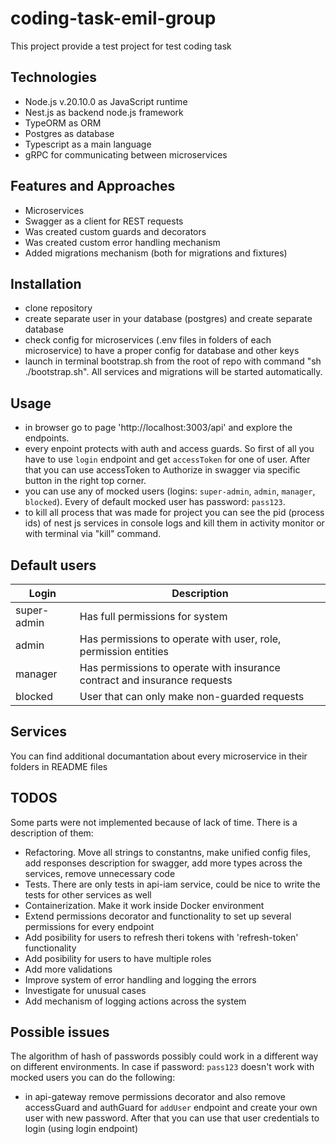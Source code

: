 # coding-task-emil-group

This project provide a test project for test coding task

## Technologies

- Node.js v.20.10.0 as JavaScript runtime
- Nest.js as backend node.js framework
- TypeORM as ORM
- Postgres as database
- Typescript as a main language
- gRPC for communicating between microservices

## Features and Approaches

- Microservices
- Swagger as a client for REST requests
- Was created custom guards and decorators
- Was created custom error handling mechanism
- Added migrations mechanism (both for migrations and fixtures)

## Installation

- clone repository
- create separate user in your database (postgres) and create separate database
- check config for microservices (.env files in folders of each microservice) to have a proper config for database and other keys
- launch in terminal bootstrap.sh from the root of repo with command "sh ./bootstrap.sh". All services and migrations will be started automatically.

## Usage

- in browser go to page 'http://localhost:3003/api' and explore the endpoints.
- every enpoint protects with auth and access guards. So first of all you have to use `login` endpoint and get `accessToken` for one of user. After that you can use accessToken to Authorize in swagger via specific button in the right top corner.
- you can use any of mocked users (logins: `super-admin`, `admin`, `manager`, `blocked`). Every of default mocked user has password: `pass123`.
- to kill all process that was made for project you can see the pid (process ids) of nest js services in console logs and kill them in activity monitor or with terminal via "kill" command.

## Default users

| Login       | Description                                                               |
| ----------- | ------------------------------------------------------------------------- |
| super-admin | Has full permissions for system                                           |
| admin       | Has permissions to operate with user, role, permission entities           |
| manager     | Has permissions to operate with insurance contract and insurance requests |
| blocked     | User that can only make non-guarded requests                              |

## Services

You can find additional documantation about every microservice in their folders in README files

## TODOS

Some parts were not implemented because of lack of time. There is a description of them:

- Refactoring. Move all strings to constantns, make unified config files, add responses description for swagger, add more types across the services, remove unnecessary code
- Tests. There are only tests in api-iam service, could be nice to write the tests for other services as well
- Containerization. Make it work inside Docker environment
- Extend permissions decorator and functionality to set up several permissions for every endpoint
- Add posibility for users to refresh theri tokens with 'refresh-token' functionality
- Add posibility for users to have multiple roles
- Add more validations
- Improve system of error handling and logging the errors
- Investigate for unusual cases
- Add mechanism of logging actions across the system

## Possible issues

The algorithm of hash of passwords possibly could work in a different way on different environments. In case if password: `pass123` doesn't work with mocked users you can do the following:

- in api-gateway remove permissions decorator and also remove accessGuard and authGuard for `addUser` endpoint and create your own user with new password. After that you can use that user credentials to login (using login endpoint)
